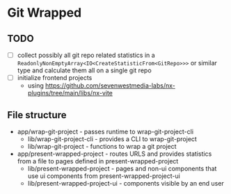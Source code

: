 # Git Wrapped

## TODO

- [ ] collect possibly all git repo related statistics in a `ReadonlyNonEmptyArray<IO<CreateStatisticFrom<GitRepo>>>` or similar type and calculate them all on a single git repo
- [ ] initialize frontend projects
  - using https://github.com/sevenwestmedia-labs/nx-plugins/tree/main/libs/nx-vite

## File structure

- app/wrap-git-project - passes runtime to wrap-git-project-cli
  - lib/wrap-git-project-cli - provides a CLI to wrap-git-project
  - lib/wrap-git-project - functions to wrap a git project
- app/present-wrapped-project - routes URLS and provides statistics from a file to pages defined in present-wrapped-project
  - lib/present-wrapped-project - pages and non-ui components that use ui components from present-wrapped-project-ui
  - lib/present-wrapped-project-ui - components visible by an end user

